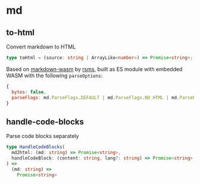 # md

## to-html

Convert markdown to HTML

```ts
type toHtml = (source: string | ArrayLike<number>) => Promise<string>;
```

Based on [markdown-wasm](https://github.com/rsms/markdown-wasm) by
[rsms](https://rsms.me/), built as ES module with embedded WASM with the
following `parseOptions`:

```js
{
  bytes: false,
  parseFlags: md.ParseFlags.DEFAULT | md.ParseFlags.NO_HTML | md.ParseFlags.UNDERLINE,
}
```

## handle-code-blocks

Parse code blocks separately

```ts
type HandleCodeBlocks(
  md2html: (md: string) => Promise<string>,
  handleCodeBlock: (content: string, lang?: string) => Promise<string>,
) =>
  (md: string) =>
    Promise<string>
```
